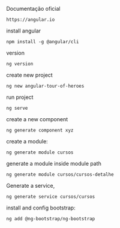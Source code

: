 

Documentação oficial
```
https://angular.io
```

install angular
```
npm install -g @angular/cli
```

version
```
ng version
```

create new project
```
ng new angular-tour-of-heroes
```

run project
```
ng serve
```

create a new component
```
ng generate component xyz
```

create a module:
```
ng generate module cursos
```

generate a module inside module path
```
ng generate module cursos/cursos-detalhe
```
Generate a service,
```
ng generate service cursos/cursos
```

install and config bootstrap:
```
ng add @ng-bootstrap/ng-bootstrap
```
